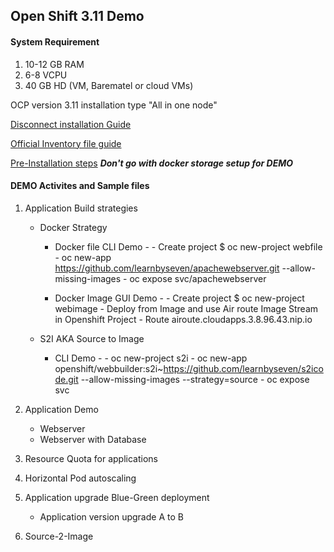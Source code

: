 ## Open Shift 3.11 Demo 

#### System Requirement
1. 10-12 GB RAM
2. 6-8 VCPU
3. 40 GB HD
(VM, Barematel or cloud VMs)

OCP version 3.11 installation type "All in one node" 

[Disconnect installation Guide](https://docs.openshift.com/container-platform/3.11/install/disconnected_install.html)


[Official Inventory file guide](https://docs.openshift.com/container-platform/3.11/install/configuring_inventory_file.html)

[Pre-Installation steps](https://docs.openshift.com/container-platform/3.11/install/host_preparation.html)
***Don't go with docker storage setup for DEMO***

#### DEMO Activites and Sample files
1. Application Build strategies 
   - Docker Strategy 
     - Docker file
       CLI Demo - 
           - Create project $ oc new-project webfile
           - oc new-app https://github.com/learnbyseven/apachewebserver.git --allow-missing-images
           - oc expose svc/apachewebserver
    
     - Docker Image
       GUI Demo - 
           - Create project $ oc new-project webimage
           - Deploy from Image and use Air route Image Stream in Openshift Project
           - Route airoute.cloudapps.3.8.96.43.nip.io
           
   - S2I AKA Source to Image
       - CLI Demo - 
             - oc new-project s2i
             - oc new-app openshift/webbuilder:s2i~https://github.com/learnbyseven/s2icode.git --allow-missing-images --strategy=source
             - oc expose svc


2. Application Demo 
   - Webserver
   - Webserver with Database
3. Resource Quota for applications 
4. Horizontal Pod autoscaling
5. Application upgrade Blue-Green deployment
   - Application version upgrade A to B 
6. Source-2-Image

